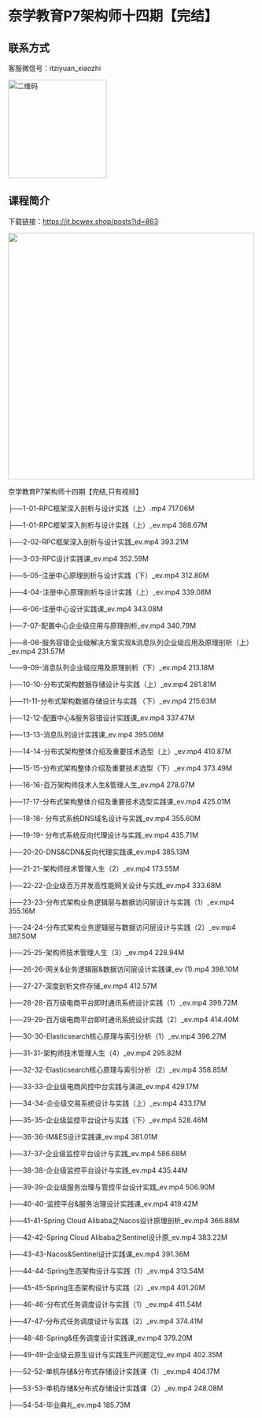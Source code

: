 # 奈学教育P7架构师十四期【完结】

## 联系方式

客服微信号：itziyuan_xiaozhi

<img src="https://ziyuanyun.oss-cn-guangzhou.aliyuncs.com/common/20240614073449/666b82192834a.jpg" width="200" height="200" alt="二维码">

## 课程简介

下载链接：https://it.bcwex.shop/posts?id=863

<img src="https://ziyuanyun.oss-cn-guangzhou.aliyuncs.com/yun/20240515152347/66446303b76d8.jpg" width="500" alt="">

  奈学教育P7架构师十四期【完结,只有视频】



 ├──1-01-RPC框架深入剖析与设计实践（上）.mp4 717.06M

 ├──1-01-RPC框架深入剖析与设计实践（上）_ev.mp4 388.67M

 ├──2-02-RPC框架深入剖析与设计实践_ev.mp4 393.21M

 ├──3-03-RPC设计实践课_ev.mp4 352.59M

 ├──5-05-注册中心原理剖析与设计实践（下）_ev.mp4 312.80M

 ├──4-04-注册中心原理剖析与设计实践（上）_ev.mp4 339.08M

 ├──6-06-注册中心设计实践课_ev.mp4 343.08M

 ├──7-07-配置中心企业级应用与原理剖析_ev.mp4 340.79M

 ├──8-08-服务容错企业级解决方案实现&amp;消息队列企业级应用及原理剖析（上）_ev.mp4 231.57M

 └──9-09-消息队列企业级应用及原理剖析（下）_ev.mp4 213.18M

 ├──10-10-分布式架构数据存储设计与实践（上）_ev.mp4 281.81M

 ├──11-11-分布式架构数据存储设计与实践 （下）_ev.mp4 215.63M

 ├──12-12-配置中心&amp;服务容错设计实践课_ev.mp4 337.47M

 ├──13-13-消息队列设计实践课_ev.mp4 395.08M

 ├──14-14-分布式架构整体介绍及重要技术选型（上）_ev.mp4 410.87M

 ├──15-15-分布式架构整体介绍及重要技术选型（下）_ev.mp4 373.49M

 ├──16-16-百万架构师技术人生&amp;管理人生_ev.mp4 278.07M

 ├──17-17-分布式架构整体介绍及重要技术选型实践课_ev.mp4 425.01M

 ├──18-18- 分布式系统DNS域名设计与实践_ev.mp4 355.60M

 ├──19-19- 分布式系统反向代理设计与实践_ev.mp4 435.71M

 ├──20-20-DNS&amp;CDN&amp;反向代理实践课_ev.mp4 385.13M

 ├──21-21-架构师技术管理人生（2）_ev.mp4 173.55M

 ├──22-22-企业级百万并发高性能网关设计与实践_ev.mp4 333.68M

 ├──23-23-分布式架构业务逻辑层与数据访问层设计与实践（1）_ev.mp4 355.16M

 ├──24-24-分布式架构业务逻辑层与数据访问层设计与实践（2）_ev.mp4 387.50M

 ├──25-25-架构师技术管理人生（3）_ev.mp4 228.94M

 ├──26-26-网关&amp;业务逻辑层&amp;数据访问层设计实践课_ev (1).mp4 398.10M

 ├──27-27-深度剖析文件存储_ev.mp4 412.57M

 ├──28-28-百万级电商平台即时通讯系统设计实践（1）_ev.mp4 399.72M

 ├──29-29-百万级电商平台即时通讯系统设计实践（2）_ev.mp4 414.40M

 ├──30-30-Elasticsearch核心原理与索引分析（1）_ev.mp4 396.27M

 ├──31-31-架构师技术管理人生（4）_ev.mp4 295.82M

 ├──32-32-Elasticsearch核心原理与索引分析（2）_ev.mp4 358.85M

 ├──33-33-企业级电商风控中台实践与演进_ev.mp4 429.17M

 ├──34-34-企业级交易系统设计与实践（上）_ev.mp4 433.17M

 ├──35-35-企业级监控平台设计与实践（下）_ev.mp4 528.46M

 ├──36-36-IM&amp;ES设计实践课_ev.mp4 381.01M

 ├──37-37-企业级监控平台设计与实践_ev.mp4 586.68M

 ├──38-38-企业级监控平台设计与实践_ev.mp4 435.44M

 ├──39-39-企业级服务治理与管控平台设计实践_ev.mp4 506.90M

 ├──40-40-监控平台&amp;服务治理设计实践课_ev.mp4 419.42M

 ├──41-41-Spring Cloud Alibaba之Nacos设计原理剖析_ev.mp4 366.88M

 ├──42-42-Spring Cloud Alibaba之Sentinel设计原_ev.mp4 383.22M

 ├──43-43-Nacos&amp;Sentinel设计实践课_ev.mp4 391.36M

 ├──44-44-Spring生态架构设计与实践（1）_ev.mp4 313.54M

 ├──45-45-Spring生态架构设计与实践（2）_ev.mp4 401.20M

 ├──46-46-分布式任务调度设计与实践（1）_ev.mp4 411.54M

 ├──47-47-分布式任务调度设计与实践（2）_ev.mp4 374.41M

 ├──48-48-Spring&amp;任务调度设计实践课_ev.mp4 379.20M

 ├──49-49-企业级云原生设计与实践生产问题定位_ev.mp4 402.35M

 ├──52-52-单机存储&amp;分布式存储设计实践课（1）_ev.mp4 404.17M

 ├──53-53-单机存储&amp;分布式存储设计实践课（2）_ev.mp4 248.08M

 ├──54-54-毕业典礼_ev.mp4 185.73M

  